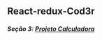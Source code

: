 ## React-redux-Cod3r


##### Seção 3: [Projeto Calculadora](https://github.com/Roger-Franco/Calculadora)
